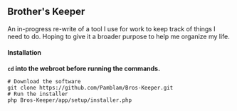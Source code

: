 

## Brother's Keeper

An in-progress re-write of a tool I use for work to keep track of things I need to do. Hoping to give it a broader purpose to help me organize my life.

#### Installation

**`cd` into the webroot before running the commands.**

    # Download the software
    git clone https://github.com/Pamblam/Bros-Keeper.git
    # Run the installer
    php Bros-Keeper/app/setup/installer.php
    